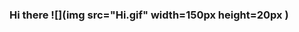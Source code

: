 ### Hi there ![](img src="Hi.gif" width=150px height=20px )

<!--
**Avinash-Gahlowt/Avinash-Gahlowt** is a ✨ _special_ ✨ repository because its `README.md` (this file) appears on your GitHub profile.

Here are some ideas to get you started:

- 🔭 I’m currently working on ...
- 🌱 I’m currently learning ... OOPs
- 👯 I’m looking to collaborate on Web Dev
- 🤔 I’m looking for help with README.md 
- 💬 Ask me about ... 
- 📫 How to reach me: 
- 😄 Pronouns: ...
- ⚡ Fun fact: ...
-->
